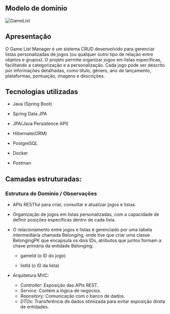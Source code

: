 ## Modelo de domínio

![GameList](https://github.com/user-attachments/assets/51a0ba03-04f9-4e7b-8319-06f163bd9f08)

## Apresentação

O Game List Manager é um sistema CRUD desenvolvido para gerenciar listas personalizadas de jogos (ou qualquer outro tipo de relação entre objetos e grupos). O projeto permite organizar jogos em listas específicas, facilitando a categorização e a personalização. Cada jogo pode ser descrito por informações detalhadas, como título, gênero, ano de lançamento, plataformas, pontuação, imagens e descrições.

## Tecnologias utilizadas

- Java (Spring Boot)

- Spring Data JPA

- JPA(Java Persistence API)

- Hibernate(ORM)

- PostgreSQL

- Docker

- Postman

## Camadas estruturadas:

### Estrutura do Domínio / Observações 

- APIs RESTful para criar, consultar e atualizar jogos e listas.

- Organização de jogos em listas personalizadas, com a capacidade de definir posições específicas dentro de cada lista.

- O relacionamento entre jogos e listas é gerenciado por uma tabela intermediária chamada Belonging, onde tive que criar uma classe BelongingPK que encapsula os dois IDs, atributos que juntos formam a chave primária da entidade Belonging:

    - gameId (o ID do jogo)

    - listId (o ID da lista)
 
- Arquitetura MVC:
  - *Controller*: Exposição das APIs REST.
  - *Service*: Contém a lógica de negócios.
  - *Repository*: Comunicação com o banco de dados.
  - *DTOs*: Transferência de dados otimizada para evitar exposição direta de entidades.
